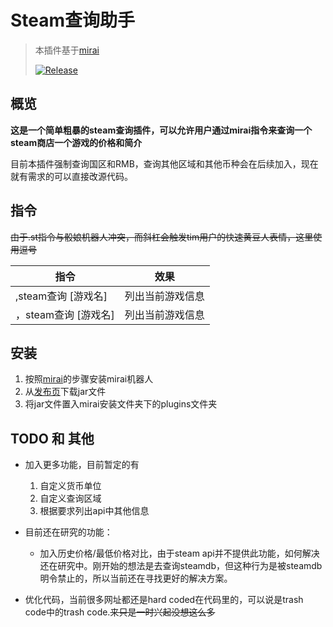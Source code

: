 # Steam查询助手

> 本插件基于[mirai](https://github.com/mamoe/mirai-console)
>
> [![Release](https://img.shields.io/badge/release-v0.1--pre-green)](https://img.shields.io/badge/release-v0.1--pre-green)





## 概览

**这是一个简单粗暴的steam查询插件，可以允许用户通过mirai指令来查询一个steam商店一个游戏的价格和简介**



目前本插件强制查询国区和RMB，查询其他区域和其他币种会在后续加入，现在就有需求的可以直接改源代码。








## 指令

~~由于.st指令与骰娘机器人冲突，而斜杠会触发tim用户的快速黄豆人表情，这里使用逗号~~

| 指令                | 效果             |
| ------------------- | ---------------- |
| ,steam查询 [游戏名] | 列出当前游戏信息 |
| ，steam查询 [游戏名] | 列出当前游戏信息 |



## 安装

1. 按照[mirai](https://github.com/mamoe/mirai-console)的步骤安装mirai机器人
2. 从[发布页](https://github.com/Pmx990/Mirai-Steam-Plugin/releases/tag/v0.1)下载jar文件
3. 将jar文件置入mirai安装文件夹下的plugins文件夹



## TODO 和 其他

* 加入更多功能，目前暂定的有

  1. 自定义货币单位
  2. 自定义查询区域
  3. 根据要求列出api中其他信息

* 目前还在研究的功能：

  * 加入历史价格/最低价格对比，由于steam api并不提供此功能，如何解决还在研究中。刚开始的想法是去查询steamdb，但这种行为是被steamdb明令禁止的，所以当前还在寻找更好的解决方案。

* 优化代码，当前很多网址都还是hard coded在代码里的，可以说是trash code中的trash code.~~来只是一时兴起没想这么多~~

  



